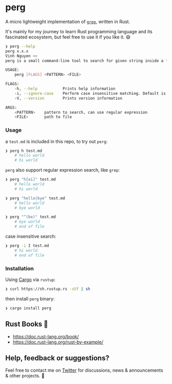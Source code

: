 # perg

A micro lightweight implementation of [`grep`](http://man7.org/linux/man-pages/man1/grep.1.html), written in Rust.

It's mainly for my journey to learn Rust programming language and its fascinated ecosystem, but feel free to use it if you like it. :smile:

```bash
❯ perg --help
perg x.x.x
Vinh Nguyen <>
perg is a small command-line tool to search for given string inside a file

USAGE:
    perg [FLAGS] <PATTERN> <FILE>

FLAGS:
    -h, --help           Prints help information
    -i, --ignore-case    Perform case insensitive matching. Default is case sensitive.
    -V, --version        Prints version information

ARGS:
    <PATTERN>    pattern to search, can use regular expression
    <FILE>       path to file
```

### Usage

a `test.md` is included in this repo, to try out `perg`:
```bash
❯ perg h test.md
    # hello world
    # hi world
```

`perg` also support regular expression search, like `grep`:
```bash
❯ perg "h[ei]" test.md
    # hello world
    # hi world

❯ perg "hello|bye" test.md
    # hello world
    # bye world

❯ perg "^(be)" test.md
    # bye world
    # end of file
```

case insensitive search:
```bash
❯ perg -i I test.md
    # hi world
    # end of file
```

### Installation

Using [Cargo](https://doc.rust-lang.org/cargo/getting-started/installation.html) via `rustup`:

```bash
❯ curl https://sh.rustup.rs -sSf | sh
```

then install `perg` binary:

```bash
❯ cargo install perg
```

## Rust Books 🦀

+ https://doc.rust-lang.org/book/
+ https://doc.rust-lang.org/rust-by-example/

## Help, feedback or suggestions?

Feel free to contact me on [Twitter](https://twitter.com/vinhnx) for discussions, news & announcements & other projects. :rocket:
